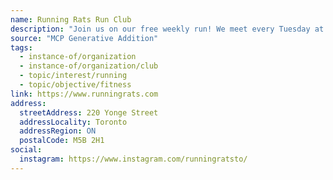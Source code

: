 ```yaml
---
name: Running Rats Run Club
description: "Join us on our free weekly run! We meet every Tuesday at 6:15pm We run all year long, rain or shine, with 7K, 10K and 12K options and people running a range of paces every week. We're a friendly, inclusive group: all genders and paces are welcome. All we ask is that you can run 7K comfortably."
source: "MCP Generative Addition"
tags:
  - instance-of/organization
  - instance-of/organization/club
  - topic/interest/running
  - topic/objective/fitness
link: https://www.runningrats.com
address:
  streetAddress: 220 Yonge Street
  addressLocality: Toronto
  addressRegion: ON
  postalCode: M5B 2H1
social:
  instagram: https://www.instagram.com/runningratsto/
---
```

